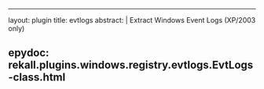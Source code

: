 
---
layout: plugin
title: evtlogs
abstract: |
    Extract Windows Event Logs (XP/2003 only)

epydoc: rekall.plugins.windows.registry.evtlogs.EvtLogs-class.html
---
